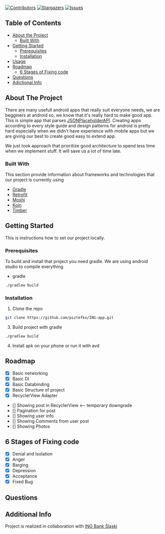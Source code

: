 <!-- PROJECT SHIELD -->
[![Contributors][contributors-shield]][contributors-url]
[![Stargazers][stars-shield]][stars-url]
[![Issues][issues-shield]][issues-url]

<!-- TABLE OF CONTENTS -->
## Table of Contents

* [About the Project](#about-the-project)
  * [Built With](#built-with)
* [Getting Started](#getting-started)
  * [Prerequisites](#prerequisites)
  * [Installation](#installation)
* [Usage](#usage)
* [Roadmap](#roadmap)
  * [6 Stages of Fixing code](#6-Stages-of-Fixing-code)
* [Questions](#questions)
* [Adictional Info](#additional-info)

<!-- ABOUT THE PROJECT -->
## About The Project
<!-- TODO: Add screenshot -->
There are many usefull android apps that really suit everyone needs, we are begginers at android so, we know that it's really hard to make good app. This is simple app that parses [JSONPlaceholderAPI](http://jsonplaceholder.typicode.com/). Creating apps according to every style guide and design patterns for android is pretty hard especially when we didn't have experience with mobile apps but we are giving our best to create good easy to extend app.

We just took approach that prioritize good architecture to spend less time when we implement stuff. It will save us a lot of time late.

### Built With
This section provide information about frameworks and technologies that our project is currently using
* [Gradle](https://gradle.org/)
* [Retrofit](https://square.github.io/retrofit/)
* [Moshi](https://github.com/square/moshi)
* [Koin](https://insert-koin.io/)
* [Timber](https://github.com/JakeWharton/timber)

<!-- GETTING STARTED -->
## Getting Started
This is instructions how to set our project locally.

### Prerequisites
To build and install that project you need gradle. We are using android studio to compile everything
* gradle
```sh
./gradlew build
```

### Installation

1. Clone the repo
```sh
git clone https://github.com/psztefko/ING-app.git
```
3. Build project with gradle
```sh
./gradlew build
```
4. Install apk on your phone or run it with avd

<!-- ROADMAP -->
## Roadmap
- [x] Basic networking
- [x] Basic DI
- [x] Basic Databinding
- [x] Basic Structure of project
- [x] RecyclerView Adapter
- [] Showing post in RecyclerView <-- temporary downgrade
- [] Pagination for post
- [] Showing user info
- [] Showing Comments from user post
- [] Showing Photos

## 6 Stages of Fixing code
- [x] Denial and Isolation
- [x] Anger
- [x] Barging
- [x] Depression
- [x] Acceptance
- [x] Fixed Bug

## Questions


## Additional Info
Project is realized in collaboration with [ING Bank Śląski](https://www.ing.pl/)

<!-- MARKDOWN LINKS & IMAGES -->
[contributors-shield]: https://img.shields.io/github/contributors/psztefko/ING-app?style=flat-square
[contributors-url]: https://github.com/psztefko/ING-app/graphs/contributors
[stars-shield]: https://img.shields.io/github/stars/psztefko/ING-app?style=flat-square
[stars-url]: https://github.com/psztefko/ING-app/stargazers
[issues-shield]: https://img.shields.io/github/issues/psztefko/ING-app?style=flat-square
[issues-url]: https://github.com/psztefko/ING-app/issues